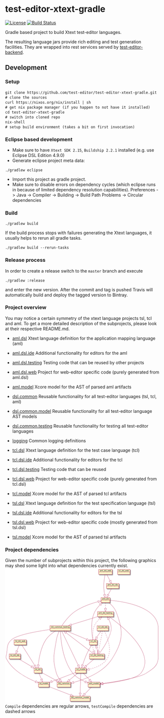 # test-editor-xtext-gradle

[![License](http://img.shields.io/badge/license-EPL-blue.svg?style=flat)](https://www.eclipse.org/legal/epl-v10.html)
[![Build Status](https://travis-ci.org/test-editor/test-editor-xtext-gradle.svg?branch=master)](https://travis-ci.org/test-editor/test-editor-xtext-gradle)

Gradle based project to build Xtext test-editor languages.

The resulting language jars provide rich editing and test generation facilities. They are wrapped into rest services served by [test-editor-backend](https://github.com/test-editor/test-editor-backend).

## Development

### Setup

``` shell
git clone https://github.com/test-editor/test-editor-xtext-gradle.git  # clone the sources
curl https://nixos.org/nix/install | sh                                # get nix package manager (if you happen to not have it installed)
cd test-editor-xtext-gradle                                            # switch into cloned repo
nix-shell                                                              # setup build environment (takes a bit on first invocation)
```

### Eclipse based development

- Make sure to have `Xtext SDK 2.15`, `Buildship 2.2.1` installed (e.g. use Eclipse DSL Edition 4.9.0)
- Generate eclipse project meta data:

```shell
./gradlew eclipse
```

- Import this project as gradle project.
- Make sure to disable errors on dependency cycles (which eclipse runs in because of limited dependency resolution capabilities).
  Preferences -> Java -> Compiler -> Building -> Build Path Problems -> Circular dependencies
  
### Build

    ./gradlew build
    
If the build process stops with failures generating the Xtext languages, it usually helps to rerun all gradle tasks.
 
    ./gradlew build --rerun-tasks
 
### Release process

In order to create a release switch to the `master` branch and execute

    ./gradlew :release

and enter the new version. After the commit and tag is pushed Travis will automatically build and deploy the tagged version to Bintray.

### Project overview

You may notice a certain symmetry of the xtext language projects tsl, tcl and aml. To get a more detailed description of the subprojects, please look at their respective README.md.

- [aml.dsl](org.testeditor.aml.dsl/README.md)
  Xtext language definition for the application mapping language (aml)
- [aml.dsl.ide](org.testeditor.aml.dsl.ide/README.md)
  Additional functionality for editors for the aml
- [aml.dsl.testing](org.testeditor.aml.dsl.testing/README.md)
  Testing code that can be reused by other projects
- [aml.dsl.web](org.testeditor.aml.dsl.web/README.md)
  Project for web-editor specific code (purely generated from aml.dsl)
- [aml.model](org.testeditor.aml.model/README.md)
  Xcore model for the AST of parsed aml artifacts
  
- [dsl.common](org.testeditor.dsl.common/README.md)
  Reusable functionality for all test-editor languages (tsl, tcl, aml)
- [dsl.common.model](org.testeditor.dsl.common.model/README.md)
  Reusable functionality for all test-editor language AST models
- [dsl.common.testing](org.testeditor.dsl.common.testing/README.md)
  Reusable functionality for testing all test-editor languages
  
- [logging](org.testeditor.logging/README.md)
  Common logging definitions
  
- [tcl.dsl](org.testeditor.tcl.dsl/README.md)
  Xtext language definition for the test case language (tcl)
- [tcl.dsl.ide](org.testeditor.tcl.dsl.ide/README.md)
  Additional functionality for editors for the tcl
- [tcl.dsl.testing](org.testeditor.tcl.dsl.testing/README.md)
  Testing code that can be reused
- [tcl.dsl.web](org.testeditor.tcl.dsl.web/README.md)
  Project for web-editor specific code (purely generated from tcl.dsl)
- [tcl.model](org.testeditor.tcl.model/README.md)
  Xcore model for the AST of parsed tcl artifacts
  
- [tsl.dsl](org.testeditor.tsl.dsl/README.md)
  Xtext language definition for the test specification language (tsl)
- [tsl.dsl.ide](org.testeditor.tsl.dsl.ide/README.md)
  Additional functionality for editors for the tsl
- [tsl.dsl.web](org.testeditor.tsl.dsl.web/README.md)
  Project for web-editor specific code (mostly generated from tsl.dsl)
- [tsl.model](org.testeditor.tsl.model/README.md)
  Xcore model for the AST of parsed tsl artifacts

### Project dependencies

Given the number of subprojects within this project, the following graphics may shed some light into what dependencies currently exist.
![Project dependencies](testeditor-project-dependencies.png)
`Compile` dependencies are regular arrows, `testCompile` dependencies are dashed arrows

